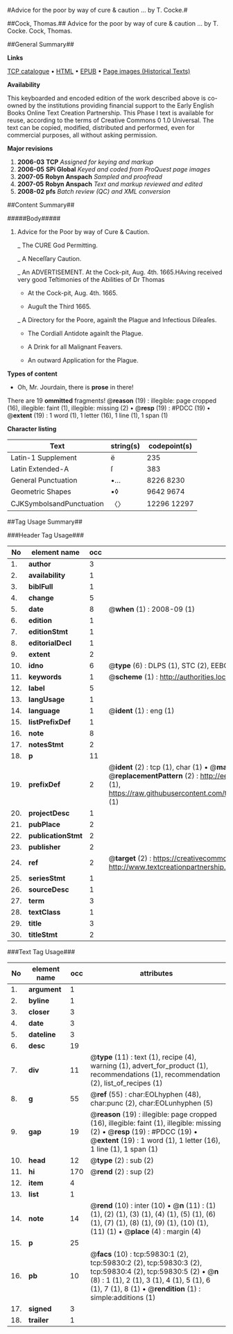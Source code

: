 #Advice for the poor by way of cure & caution ... by T. Cocke.#

##Cock, Thomas.##
Advice for the poor by way of cure & caution ... by T. Cocke.
Cock, Thomas.

##General Summary##

**Links**

[TCP catalogue](http://www.ota.ox.ac.uk/tcp/)  • 
[HTML](http://tei.it.ox.ac.uk/tcp/Texts-HTML/free/A36/A36186.html)  • 
[EPUB](http://tei.it.ox.ac.uk/tcp/Texts-EPUB/free/A36/A36186.epub) • 
[Page images (Historical Texts)](https://data.historicaltexts.jisc.ac.uk/view?pubId=eebo-12338320e&pageId=eebo-12338320e-59830-1)

**Availability**

This keyboarded and encoded edition of the
	       work described above is co-owned by the institutions
	       providing financial support to the Early English Books
	       Online Text Creation Partnership. This Phase I text is
	       available for reuse, according to the terms of Creative
	       Commons 0 1.0 Universal. The text can be copied,
	       modified, distributed and performed, even for
	       commercial purposes, all without asking permission.

**Major revisions**

1. __2006-03__ __TCP__ *Assigned for keying and markup*
1. __2006-05__ __SPi Global__ *Keyed and coded from ProQuest page images*
1. __2007-05__ __Robyn Anspach__ *Sampled and proofread*
1. __2007-05__ __Robyn Anspach__ *Text and markup reviewed and edited*
1. __2008-02__ __pfs__ *Batch review (QC) and XML conversion*

##Content Summary##

#####Body#####

1. Advice for the Poor by way of Cure & Caution.

    _ The CURE God Permitting.

    _ A Neceſſary Caution.

    _ An ADVERTISEMENT.
At the Cock-pit, Aug. 4th. 1665.HAving received very good Teſtimonies of the Abilities of Dr Thomas 
      * At the Cock-pit, Aug. 4th. 1665.

      * Auguſt the Third 1665.

    _ A Directory for the Poore, againſt the Plague and Infectious Diſeaſes.

      * The Cordiall Antidote againſt the Plague.

      * A Drink for all Malignant Feavers.

      * An outward Application for the Plague.

**Types of content**

  * Oh, Mr. Jourdain, there is **prose** in there!

There are 19 **ommitted** fragments! 
 @__reason__ (19) : illegible: page cropped (16), illegible: faint (1), illegible: missing (2)  •  @__resp__ (19) : #PDCC (19)  •  @__extent__ (19) : 1 word (1), 1 letter (16), 1 line (1), 1 span (1)

**Character listing**


|Text|string(s)|codepoint(s)|
|---|---|---|
|Latin-1 Supplement|ë|235|
|Latin Extended-A|ſ|383|
|General Punctuation|•…|8226 8230|
|Geometric Shapes|▪◊|9642 9674|
|CJKSymbolsandPunctuation|〈〉|12296 12297|

##Tag Usage Summary##

###Header Tag Usage###

|No|element name|occ|attributes|
|---|---|---|---|
|1.|__author__|3||
|2.|__availability__|1||
|3.|__biblFull__|1||
|4.|__change__|5||
|5.|__date__|8| @__when__ (1) : 2008-09 (1)|
|6.|__edition__|1||
|7.|__editionStmt__|1||
|8.|__editorialDecl__|1||
|9.|__extent__|2||
|10.|__idno__|6| @__type__ (6) : DLPS (1), STC (2), EEBO-CITATION (1), OCLC (1), VID (1)|
|11.|__keywords__|1| @__scheme__ (1) : http://authorities.loc.gov/ (1)|
|12.|__label__|5||
|13.|__langUsage__|1||
|14.|__language__|1| @__ident__ (1) : eng (1)|
|15.|__listPrefixDef__|1||
|16.|__note__|8||
|17.|__notesStmt__|2||
|18.|__p__|11||
|19.|__prefixDef__|2| @__ident__ (2) : tcp (1), char (1)  •  @__matchPattern__ (2) : ([0-9\-]+):([0-9IVX]+) (1), (.+) (1)  •  @__replacementPattern__ (2) : http://eebo.chadwyck.com/downloadtiff?vid=$1&page=$2 (1), https://raw.githubusercontent.com/textcreationpartnership/Texts/master/tcpchars.xml#$1 (1)|
|20.|__projectDesc__|1||
|21.|__pubPlace__|2||
|22.|__publicationStmt__|2||
|23.|__publisher__|2||
|24.|__ref__|2| @__target__ (2) : https://creativecommons.org/publicdomain/zero/1.0/ (1), http://www.textcreationpartnership.org/docs/. (1)|
|25.|__seriesStmt__|1||
|26.|__sourceDesc__|1||
|27.|__term__|3||
|28.|__textClass__|1||
|29.|__title__|3||
|30.|__titleStmt__|2||


###Text Tag Usage###

|No|element name|occ|attributes|
|---|---|---|---|
|1.|__argument__|1||
|2.|__byline__|1||
|3.|__closer__|3||
|4.|__date__|3||
|5.|__dateline__|3||
|6.|__desc__|19||
|7.|__div__|11| @__type__ (11) : text (1), recipe (4), warning (1), advert_for_product (1), recommendations (1), recommendation (2), list_of_recipes (1)|
|8.|__g__|55| @__ref__ (55) : char:EOLhyphen (48), char:punc (2), char:EOLunhyphen (5)|
|9.|__gap__|19| @__reason__ (19) : illegible: page cropped (16), illegible: faint (1), illegible: missing (2)  •  @__resp__ (19) : #PDCC (19)  •  @__extent__ (19) : 1 word (1), 1 letter (16), 1 line (1), 1 span (1)|
|10.|__head__|12| @__type__ (2) : sub (2)|
|11.|__hi__|170| @__rend__ (2) : sup (2)|
|12.|__item__|4||
|13.|__list__|1||
|14.|__note__|14| @__rend__ (10) : inter (10)  •  @__n__ (11) : (1) (1), (2) (1), (3) (1), (4) (1), (5) (1), (6) (1), (7) (1), (8) (1), (9) (1), (10) (1), (11) (1)  •  @__place__ (4) : margin (4)|
|15.|__p__|25||
|16.|__pb__|10| @__facs__ (10) : tcp:59830:1 (2), tcp:59830:2 (2), tcp:59830:3 (2), tcp:59830:4 (2), tcp:59830:5 (2)  •  @__n__ (8) : 1 (1), 2 (1), 3 (1), 4 (1), 5 (1), 6 (1), 7 (1), 8 (1)  •  @__rendition__ (1) : simple:additions (1)|
|17.|__signed__|3||
|18.|__trailer__|1||

